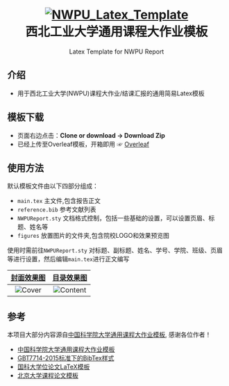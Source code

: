 

<h1 align="center">
  <a href="https://github.com/SeddonShen/NWPU_Latex_Template">
    <img alt="NWPU_Latex_Template" src="https://github.com/SeddonShen/NWPU_Latex_Template/blob/master/figures/nwpu_logo.png"  />
  </a>

  <br />
  西北工业大学通用课程大作业模板

</h1>

<p align="center">
  Latex Template for NWPU Report
</p>


## 介绍
- 用于西北工业大学(NWPU)课程大作业/结课汇报的通用简易Latex模板

## 模板下载

* 页面右边点击：**Clone or download -> Download Zip**
* 已经上传至Overleaf模板，开箱即用 ☞ [Overleaf](https://www.overleaf.com/latex/templates/xi-bei-gong-ye-da-xue-tong-yong-ke-cheng-da-zuo-ye-mo-ban/xghwbnfdvksn)

## 使用方法
默认模板文件由以下四部分组成：

- `main.tex` 主文件,包含报告正文
- `reference.bib` 参考文献列表
- `NWPUReport.sty` 文档格式控制，包括一些基础的设置，可以设置页眉、标题、姓名等
- `figures` 放置图片的文件夹,包含院校LOGO和效果预览图

使用时需前往`NWPUReport.sty` 对标题、副标题、姓名、学号、学院、班级、页眉等进行设置，然后编辑`main.tex`进行正文编写

|  [封面效果图](https://github.com/SeddonShen/NWPU_Latex_Template/blob/master/figures/cover.png) |  [目录效果图](https://github.com/SeddonShen/NWPU_Latex_Template/blob/master/figures/content.png)| 
|:---:|:---:|
| ![Cover](https://github.com/SeddonShen/NWPU_Latex_Template/blob/master/figures/cover.png?raw=true) | ![Content](https://github.com/SeddonShen/NWPU_Latex_Template/blob/master/figures/content.png?raw=true)| 
## 参考
本项目大部分内容源自[中国科学院大学通用课程大作业模板](https://github.com/jweihe/UCAS_Latex_Template), 感谢各位作者！
+ [中国科学院大学通用课程大作业模板](https://github.com/jweihe/UCAS_Latex_Template)
+ [GBT7714-2015标准下的BibTex样式](https://github.com/zepinglee/gbt7714-bibtex-style)
+ [国科大学位论文LaTeX模板](https://github.com/mohuangrui/ucasthesis)
+ [北京大学课程论文模板](https://www.overleaf.com/latex/templates/bei-jing-da-xue-ke-cheng-lun-wen-mo-ban/yntmqcktrzfh)

